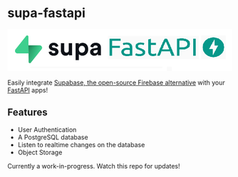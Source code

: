 # supa-fastapi

![Logo](docs/logo.png)

Easily integrate [Supabase, the open-source Firebase alternative](https://supabase.io) with your [FastAPI](https://fastapi.tiangolo.com) apps!

## Features
- User Authentication
- A PostgreSQL database
- Listen to realtime changes on the database
- Object Storage

Currently a work-in-progress. Watch this repo for updates!
